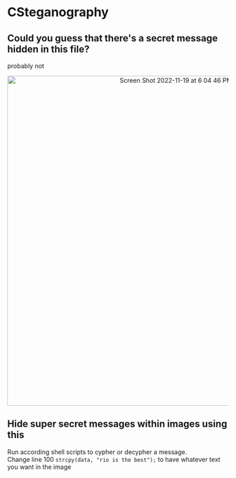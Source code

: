 # CSteganography

## Could you guess that there's a secret message hidden in this file?
probably not
<p align="center">
<img width="752" alt="Screen Shot 2022-11-19 at 6 04 46 PM" src="https://user-images.githubusercontent.com/73864341/202879246-ddcb46df-63c6-4f36-9a97-24df96ce2ed3.png">
</p>

## Hide super secret messages within images using this

Run according shell scripts to cypher or decypher a message.  
Change line 100 `strcpy(data, "rio is the best");` to have whatever text you want in the image
